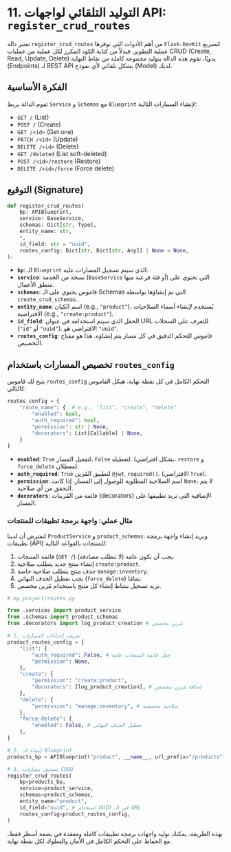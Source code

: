# 11. التوليد التلقائي لواجهات API: `register_crud_routes`

تعتبر دالة `register_crud_routes` من أهم الأدوات التي توفرها `Flask-DevKit` لتسريع عملية التطوير. فبدلاً من كتابة الكود المكرر لكل عملية من عمليات CRUD (Create, Read, Update, Delete) يدويًا، تقوم هذه الدالة بتوليد مجموعة كاملة من نقاط النهاية (Endpoints) لـ REST API بشكل تلقائي لأي نموذج (Model) لديك.

## الفكرة الأساسية

تقوم الدالة بربط `Service` و `Schemas` مع `Blueprint` لإنشاء المسارات التالية:

- `GET /` (List)
- `POST /` (Create)
- `GET /<id>` (Get one)
- `PATCH /<id>` (Update)
- `DELETE /<id>` (Delete)
- `GET /deleted` (List soft-deleted)
- `POST /<id>/restore` (Restore)
- `DELETE /<id>/force` (Force delete)

## التوقيع (Signature)

```python
def register_crud_routes(
    bp: APIBlueprint,
    service: BaseService,
    schemas: Dict[str, Type],
    entity_name: str,
    *,
    id_field: str = "uuid",
    routes_config: Dict[str, Dict[str, Any]] | None = None,
):
```

- **`bp`**: الـ `Blueprint` الذي سيتم تسجيل المسارات عليه.
- **`service`**: نسخة من الخدمة (`BaseService` أو فئة فرعية منها) التي تحتوي على منطق الأعمال.
- **`schemas`**: قاموس يحتوي على الـ Schemas التي تم إنشاؤها بواسطة `create_crud_schemas`.
- **`entity_name`**: اسم الكيان (e.g., `"product"`)، يُستخدم لإنشاء أسماء الصلاحيات الافتراضية (e.g., `"create:product"`).
- **`id_field`**: الحقل الذي سيتم استخدامه في عنوان URL للتعرف على السجلات (`"id"` أو `"uuid"`). الافتراضي هو `"uuid"`.
- **`routes_config`**: قاموس للتحكم الدقيق في كل مسار يتم إنشاؤه. هذا هو مفتاح التخصيص.

## تخصيص المسارات باستخدام `routes_config`

يتيح لك قاموس `routes_config` التحكم الكامل في كل نقطة نهاية. هيكل القاموس كالتالي:

```python
routes_config = {
    "route_name": {  # e.g., "list", "create", "delete"
        "enabled": bool,
        "auth_required": bool,
        "permission": str | None,
        "decorators": List[Callable] | None,
    }
}
```

- **`enabled`**: `True` لتفعيل المسار، `False` لتعطيله. (بشكل افتراضي، `restore` و `force_delete` معطلان).
- **`auth_required`**: `True` لتطبيق المُزين `@jwt_required()`. (الافتراضي `True`).
- **`permission`**: اسم الصلاحية المطلوبة للوصول إلى المسار. إذا كانت `None`، لا يتم التحقق من أي صلاحية.
- **`decorators`**: قائمة من المُزينات (decorators) الإضافية التي تريد تطبيقها على المسار.

### مثال عملي: واجهة برمجة تطبيقات للمنتجات

لنفترض أن لدينا `ProductService` و `product_schemas`. ونريد إنشاء واجهة برمجة تطبيقات (API) للمنتجات بالقواعد التالية:
1.  قائمة المنتجات (`GET /`) يجب أن تكون عامة (لا تتطلب مصادقة).
2.  إنشاء منتج جديد يتطلب صلاحية `create:product`.
3.  حذف منتج يتطلب صلاحية خاصة `manage:inventory`.
4.  يجب تعطيل الحذف النهائي (`force_delete`) تمامًا.
5.  نريد تسجيل نشاط إنشاء كل منتج باستخدام مُزين مخصص.

```python
# my_project/routes.py

from .services import product_service
from .schemas import product_schemas
from .decorators import log_product_creation # مُزين مخصص

# 1. تعريف إعدادات المسارات
product_routes_config = {
    "list": {
        "auth_required": False, # جعل قائمة المنتجات عامة
        "permission": None,
    },
    "create": {
        "permission": "create:product",
        "decorators": [log_product_creation], # إضافة مُزين مخصص
    },
    "delete": {
        "permission": "manage:inventory", # صلاحية مخصصة
    },
    "force_delete": {
        "enabled": False, # تعطيل الحذف النهائي
    },
}

# 2. إنشاء الـ Blueprint
products_bp = APIBlueprint("product", __name__, url_prefix="/products")

# 3. تسجيل مسارات CRUD
register_crud_routes(
    bp=products_bp,
    service=product_service,
    schemas=product_schemas,
    entity_name="product",
    id_field="uuid", # استخدام UUID في الـ URL
    routes_config=product_routes_config,
)
```

بهذه الطريقة، يمكنك توليد واجهات برمجة تطبيقات كاملة ومعقدة في بضعة أسطر فقط، مع الحفاظ على التحكم الكامل في الأمان والسلوك لكل نقطة نهاية.
